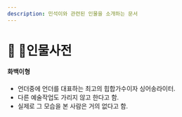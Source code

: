```yaml
---
description: 민석이와 관련된 인물을 소개하는 문서
---
```


# 👤 인물사전

#### 화백이형

* 언더중에 언더를 대표하는 최고의 힙합가수이자 싱어송라이터.
* 다른 예술작업도 가리지 않고 한다고 함.
* 실제로 그 모습을 본 사람은 거의 없다고 함.

